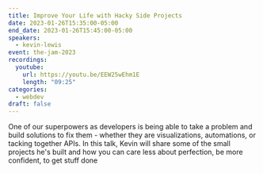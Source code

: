 ```yaml
---
title: Improve Your Life with Hacky Side Projects
date: 2023-01-26T15:35:00-05:00
end_date: 2023-01-26T15:45:00-05:00
speakers:
  - kevin-lewis
event: the-jam-2023
recordings:
  youtube:
    url: https://youtu.be/EEW25wEhm1E
    length: "09:25"
categories:
  - webdev
draft: false
---
```


One of our superpowers as developers is being able to take a problem and build solutions to fix them - whether they are visualizations, automations, or tacking together APIs. In this talk, Kevin will share some of the small projects he's built and how you can care less about perfection, be more confident, to get stuff done

